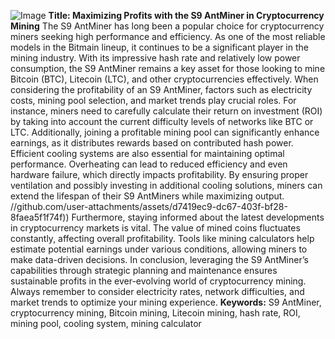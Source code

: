 
![Image](https://github.com/user-attachments/assets/d7419ec9-dc67-403f-bf28-8faea5f1f74f)
**Title: Maximizing Profits with the S9 AntMiner in Cryptocurrency Mining**
The S9 AntMiner has long been a popular choice for cryptocurrency miners seeking high performance and efficiency. As one of the most reliable models in the Bitmain lineup, it continues to be a significant player in the mining industry. With its impressive hash rate and relatively low power consumption, the S9 AntMiner remains a key asset for those looking to mine Bitcoin (BTC), Litecoin (LTC), and other cryptocurrencies effectively.
When considering the profitability of an S9 AntMiner, factors such as electricity costs, mining pool selection, and market trends play crucial roles. For instance, miners need to carefully calculate their return on investment (ROI) by taking into account the current difficulty levels of networks like BTC or LTC. Additionally, joining a profitable mining pool can significantly enhance earnings, as it distributes rewards based on contributed hash power. 
Efficient cooling systems are also essential for maintaining optimal performance. Overheating can lead to reduced efficiency and even hardware failure, which directly impacts profitability. By ensuring proper ventilation and possibly investing in additional cooling solutions, miners can extend the lifespan of their S9 AntMiners while maximizing output.
 //github.com/user-attachments/assets/d7419ec9-dc67-403f-bf28-8faea5f1f74f))
Furthermore, staying informed about the latest developments in cryptocurrency markets is vital. The value of mined coins fluctuates constantly, affecting overall profitability. Tools like mining calculators help estimate potential earnings under various conditions, allowing miners to make data-driven decisions. 
In conclusion, leveraging the S9 AntMiner’s capabilities through strategic planning and maintenance ensures sustainable profits in the ever-evolving world of cryptocurrency mining. Always remember to consider electricity rates, network difficulties, and market trends to optimize your mining experience.
**Keywords:** S9 AntMiner, cryptocurrency mining, Bitcoin mining, Litecoin mining, hash rate, ROI, mining pool, cooling system, mining calculator
